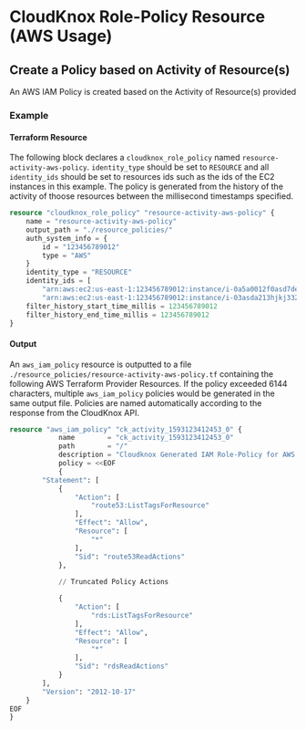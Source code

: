 # CloudKnox Role-Policy Resource (AWS Usage)

## Create a Policy based on Activity of Resource(s)

An AWS IAM Policy is created based on the Activity of Resource(s) provided

### Example

#### Terraform Resource

The following block declares a `cloudknox_role_policy` named `resource-activity-aws-policy`. `identity_type` should be set to `RESOURCE` and all `identity_ids` should be set to resources ids such as the ids of the EC2 instances in this example. The policy is generated from the history of the activity of thoose resources between the millisecond timestamps specified. 

```terraform
resource "cloudknox_role_policy" "resource-activity-aws-policy" {
    name = "resource-activity-aws-policy"
    output_path = "./resource_policies/"
    auth_system_info = {
        id = "123456789012"
        type = "AWS"
    }
    identity_type = "RESOURCE"
    identity_ids = [
        "arn:aws:ec2:us-east-1:123456789012:instance/i-0a5a0012f0asd7de0",
    	"arn:aws:ec2:us-east-1:123456789012:instance/i-03asda213hjkj3329"]
    filter_history_start_time_millis = 123456789012
    filter_history_end_time_millis = 123456789012
}
```

#### Output

An `aws_iam_policy` resource is outputted to a file `./resource_policies/resource-activity-aws-policy.tf` containing the following AWS Terraform Provider Resources. If the policy exceeded 6144 characters, multiple `aws_iam_policy` policies would be generated in the same output file. Policies are named automatically according to the response from the CloudKnox API.

```terraform
resource "aws_iam_policy" "ck_activity_1593123412453_0" {
			name        = "ck_activity_1593123412453_0"
			path        = "/"
			description = "Cloudknox Generated IAM Role-Policy for AWS at 2020-07-16 12:21:21.7822427 -0700 PDT m=+0.381123001"
			policy = <<EOF
			{
		"Statement": [
			{
				"Action": [
					"route53:ListTagsForResource"
				],
				"Effect": "Allow",
				"Resource": [
					"*"
				],
				"Sid": "route53ReadActions"
			},
			
            // Truncated Policy Actions

			{
				"Action": [
					"rds:ListTagsForResource"
				],
				"Effect": "Allow",
				"Resource": [
					"*"
				],
				"Sid": "rdsReadActions"
			}
		],
		"Version": "2012-10-17"
	}
EOF
}


```

